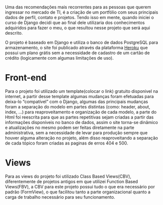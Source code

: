 Uma das recomendações mais recorrentes para as pessoas que querem ingressar no mercado de TI, é a criação de um portfólio com seus principais dados de 
perfil, contato e projetos. Tendo isso em mente, quando iniciei o curso de Django decidi que ao final dele utilizaria dos conhecimentos adquiridos para 
fazer o meu, o que resultou nesse projeto que será aqui descrito.

O projeto é baseado em Django e utiliza o banco de dados PostgreSQL para armazenamento, o site foi publicado através da plataforma 
[Heroku](https://dashboard.heroku.com/login) que possui um plano grátis sem a necessidade de cadastro de um cartão de 
crédito (logicamente com algumas limitações de uso). 

# Front-end

Para o projeto foi utilizado um template(colocar o link) gratuito disponivel na internet, a partir desse template algumas mudanças foram efetuadas para
deixa-lo “compatível” com o Django, algumas das principais mudanças foram a separação do modelo em partes distintas (como: header, about, index, …) 
para reaproveitamento e organização de cada modelo, a parte do Html foi reescrita para que as partes repetitivas sejam criadas a partir das informações 
disponíveis no banco de dados, assim o site torna-se dinâmico e atualizações no mesmo podem ser feitas diretamente na parte administrativa, sem a 
necessidade de levar para produção sempre que houver alguma alteração no projeto, além disso reaproveitando a separação de cada tópico foram criadas as 
paginas de erros 404 e 500.

# Views

Para as views do projeto foi utilizado Class Based Views(CBV), diferentemente de projetos antigos em que utilizei Function Based Views(FBV), a CBV para 
este projeto possui tudo o que era necessário por padrão (FormView), o que facilitou tanto a parte organizacional quanto a carga de trabalho necessário 
para seu funcionamento.
